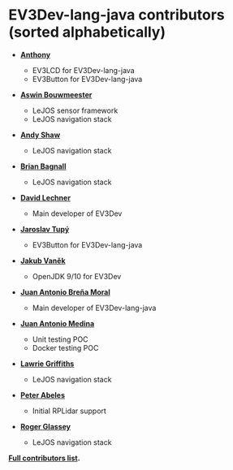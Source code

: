 EV3Dev-lang-java contributors (sorted alphabetically)
============================================

* **[Anthony](https://github.com/mob41)**

  * EV3LCD for EV3Dev-lang-java
  * EV3Button for EV3Dev-lang-java

* **[Aswin Bouwmeester](https://nxttime.wordpress.com/)**

  * LeJOS sensor framework
  * LeJOS navigation stack 

* **[Andy Shaw](http://www.gloomy-place.com/legoindex.htm)**

  * LeJOS navigation stack

* **[Brian Bagnall](https://www.amazon.es/Maximum-LEGO-EV3-Mindstorms-2014-09-22/dp/B01FIXF13O/ref=sr_1_6?s=books&ie=UTF8&qid=1496587630&sr=1-6)**

  * LeJOS navigation stack

* **[David Lechner](https://github.com/dlech)**

  * Main developer of EV3Dev

* **[Jaroslav Tupý](https://github.com/jartu)**

  * EV3Button for EV3Dev-lang-java

* **[Jakub Vaněk](https://github.com/JakubVanek)**

  * OpenJDK 9/10 for EV3Dev

* **[Juan Antonio Breña Moral](https://github.com/jabrena)**

  * Main developer of EV3Dev-lang-java

* **[Juan Antonio Medina](https://github.com/juan-medina)**

  * Unit testing POC
  * Docker testing POC

* **[Lawrie Griffiths](https://github.com/lawrie)**

  * LeJOS navigation stack 
  
* **[Peter Abeles](https://github.com/lessthanoptimal)**

  * Initial RPLidar support  

* **[Roger Glassey](http://ieor.berkeley.edu/people/faculty/glassey)**

  * LeJOS navigation stack

**[Full contributors list](https://github.com/caolan/nodeunit/contributors).**